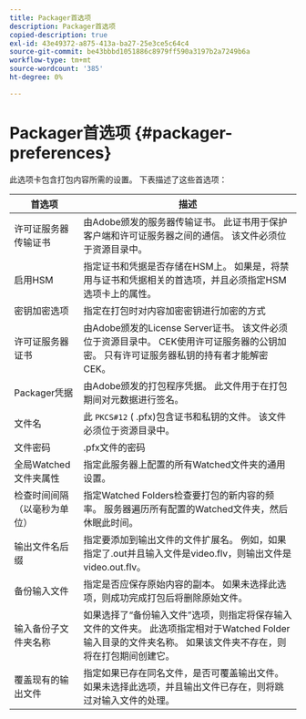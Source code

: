 ```yaml
---
title: Packager首选项
description: Packager首选项
copied-description: true
exl-id: 43e49372-a875-413a-ba27-25e3ce5c64c4
source-git-commit: be43bbbd1051886c8979ff590a3197b2a7249b6a
workflow-type: tm+mt
source-wordcount: '385'
ht-degree: 0%

---
```


# Packager首选项 {#packager-preferences}

此选项卡包含打包内容所需的设置。 下表描述了这些首选项：

| 首选项 | 描述 |
|--- |--- |
| 许可证服务器传输证书 | 由Adobe颁发的服务器传输证书。 此证书用于保护客户端和许可证服务器之间的通信。 该文件必须位于资源目录中。 |
| 启用HSM | 指定证书和凭据是否存储在HSM上。 如果是，将禁用与证书和凭据相关的首选项，并且必须指定HSM选项卡上的属性。 |
| 密钥加密选项 | 指定在打包时对内容加密密钥进行加密的方式 |
| 许可证服务器证书 | 由Adobe颁发的License Server证书。 该文件必须位于资源目录中。 CEK使用许可证服务器的公钥加密。 只有许可证服务器私钥的持有者才能解密CEK。 |
| Packager凭据 | 由Adobe颁发的打包程序凭据。 此文件用于在打包期间对元数据进行签名。 |
| 文件名 | 此 `PKCS#12` ( .pfx)包含证书和私钥的文件。 该文件必须位于资源目录中。 |
| 文件密码 | .pfx文件的密码 |
| 全局Watched文件夹属性 | 指定此服务器上配置的所有Watched文件夹的通用设置。 |
| 检查时间间隔（以毫秒为单位） | 指定Watched Folders检查要打包的新内容的频率。 服务器遍历所有配置的Watched文件夹，然后休眠此时间。 |
| 输出文件名后缀 | 指定要添加到输出文件的文件扩展名。 例如，如果指定了.out并且输入文件是video.flv，则输出文件是video.out.flv。 |
| 备份输入文件 | 指定是否应保存原始内容的副本。 如果未选择此选项，则成功完成打包后将删除原始文件。 |
| 输入备份子文件夹名称 | 如果选择了“备份输入文件”选项，则指定将保存输入文件的文件夹。 此选项指定相对于Watched Folder输入目录的文件夹名称。 如果该文件夹不存在，则将在打包期间创建它。 |
| 覆盖现有的输出文件 | 指定如果已存在同名文件，是否可覆盖输出文件。 如果未选择此选项，并且输出文件已存在，则将跳过对输入文件的处理。 |
